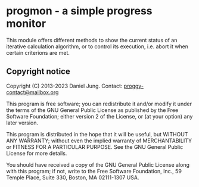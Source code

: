 progmon - a simple progress monitor
===================================

This module offers different methods to show the current status of an
iterative calculation algorithm, or to control its execution, i.e. abort it
when certain criterions are met.


Copyright notice
----------------

Copyright (C) 2013-2023 Daniel Jung.
Contact: proggy-contact@mailbox.org

This program is free software; you can redistribute it and/or modify it
under the terms of the GNU General Public License as published by the Free
Software Foundation; either version 2 of the License, or (at your option)
any later version.

This program is distributed in the hope that it will be useful, but WITHOUT
ANY WARRANTY; without even the implied warranty of MERCHANTABILITY or
FITNESS FOR A PARTICULAR PURPOSE. See the GNU General Public License for
more details.

You should have received a copy of the GNU General Public License along
with this program; if not, write to the Free Software Foundation, Inc.,
59 Temple Place, Suite 330, Boston, MA 02111-1307 USA.
